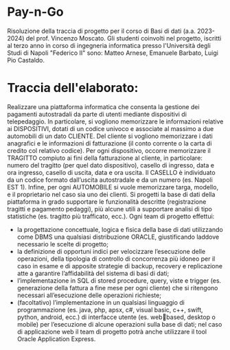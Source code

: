 # Pay-n-Go
Risoluzione della traccia di progetto per il corso di Basi di dati (a.a. 2023-2024) del prof. Vincenzo Moscato.
Gli studenti coinvolti nel progetto, iscritti al terzo anno in corso di ingegneria informatica presso l'Università degli Studi di Napoli "Federico II" sono: Matteo Arnese, Emanuele Barbato, Luigi Pio Castaldo.

# Traccia dell'elaborato:
Realizzare una piattaforma informatica che consenta la gestione dei pagamenti 
autostradali da parte di utenti mediante dispositivi di telepedaggio.
In particolare, si vogliono memorizzare le informazioni relative ai DISPOSITIVI, dotati di un codice 
univoco e associate al massimo a due automobili di un dato CLIENTE. Del cliente si vogliono
memorizzare i dati anagrafici e le informazioni di fatturazione (il conto corrente o la carta di credito
col relativo codice). Per ogni dispositivo, occorre memorizzare il TRAGITTO compiuto ai fini della 
fatturazione al cliente, in particolare: numero del tragitto (per quel dato dispositivo), casello di 
ingresso, data e ora ingresso, casello di uscita, data e ora uscita. Il CASELLO è individuato da un 
codice formato dall’uscita autostradale e da un numero (es. Napoli EST 1). Infine, per ogni 
AUTOMOBILE si vuole memorizzare targa, modello, e il proprietario nel caso sia uno dei clienti.
Si progetti la base di dati della piattaforma in grado supportare le funzionalità descritte 
(registrazione tragitti e pagamento pedaggi), più alcune utili a supportare analisi di tipo statistiche 
(es. tragitto più trafficato, ecc.).
Ogni team di progetto effettui: 
- la progettazione concettuale, logica e fisica della base di dati utilizzando come DBMS una 
qualsiasi distribuzione ORACLE, giustificando laddove necessario le scelte di progetto; 
- la definizione di opportuni indici per velocizzare l’esecuzione delle operazioni, della 
tipologia di controllo di concorrenza più idoneo per il caso in esame e di apposite strategie 
di backup, recovery e replicazione atte a garantire l’affidabilità del sistema di basi di dati; 
- l’implementazione in SQL di stored procedure, query, viste e trigger (es. generazione della 
fattura a fine mese per ogni cliente) che si ritengono necessari all’esecuzione delle 
operazioni richieste; 
- (facoltativo) l’implementazione in un qualsiasi linguaggio di programmazione (es. java, 
php, apsx, c#, visual basic, c++, swift, python, android, ecc.) di interfacce utente (es. webbased, desktop o mobile) per l’esecuzione di alcune operazioni sulla base di dati; nel caso 
di applicazione web il team di progetto potrà anche utilizzare il tool Oracle Application 
Express.
